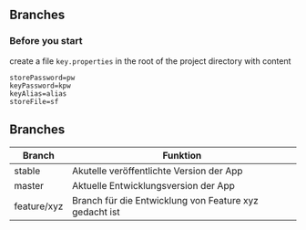 ## Branches
### Before you start
create a file ```key.properties``` in the root of the project directory with content

```
storePassword=pw
keyPassword=kpw
keyAlias=alias
storeFile=sf
```

## Branches
Branch|Funktion
-|-
stable|Akutelle veröffentlichte Version der App
master|Aktuelle Entwicklungsversion der App
feature/xyz|Branch für die Entwicklung von Feature xyz gedacht ist
